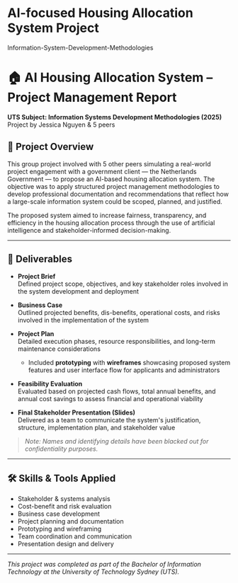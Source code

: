 # AI-focused Housing Allocation System Project
Information-System-Development-Methodologies

# 🏠 AI Housing Allocation System – Project Management Report  
**UTS Subject: Information Systems Development Methodologies (2025)**  
Project by Jessica Nguyen & 5 peers

## 🧠 Project Overview  
This group project involved with 5 other peers simulating a real-world project engagement with a government client — the Netherlands Government — to propose an AI-based housing allocation system. The objective was to apply structured project management methodologies to develop professional documentation and recommendations that reflect how a large-scale information system could be scoped, planned, and justified.  

The proposed system aimed to increase fairness, transparency, and efficiency in the housing allocation process through the use of artificial intelligence and stakeholder-informed decision-making.

---

## 📄 Deliverables  

- **Project Brief**  
  Defined project scope, objectives, and key stakeholder roles involved in the system development and deployment  

- **Business Case**  
  Outlined projected benefits, dis-benefits, operational costs, and risks involved in the implementation of the system  

- **Project Plan**  
  Detailed execution phases, resource responsibilities, and long-term maintenance considerations  
  - Included **prototyping** with **wireframes** showcasing proposed system features and user interface flow for applicants and administrators  

- **Feasibility Evaluation**  
  Evaluated based on projected cash flows, total annual benefits, and annual cost savings to assess financial and operational viability  

- **Final Stakeholder Presentation (Slides)**  
  Delivered as a team to communicate the system's justification, structure, implementation plan, and stakeholder value  

> *Note: Names and identifying details have been blacked out for confidentiality purposes.*

---

## 🛠️ Skills & Tools Applied  
- Stakeholder & systems analysis  
- Cost-benefit and risk evaluation  
- Business case development  
- Project planning and documentation  
- Prototyping and wireframing  
- Team coordination and communication  
- Presentation design and delivery  

---

*This project was completed as part of the Bachelor of Information Technology at the University of Technology Sydney (UTS).*  
